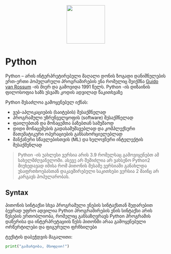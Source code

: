 <p align="center">
  <img width="120" height="120" src="https://brandslogos.com/wp-content/uploads/images/large/python-logo.png">
</p>

# Python

Python – არის ინტერპრეტირებული მაღალი დონის ზოგადი დანიშნულების ერთ-ერთი პოპულარული პროგრამირების ენა რომელიც შეიქმნა [Guido van Rossum](https://en.m.wikipedia.org/wiki/Guido_van_Rossum) -ის მიერ და გამოვიდა 1991 წელს. Python -ის დიზაინის ფილოსოფია ხაზს უსვამს კოდის ადვილად წაკითხვაზე

Python შესაძლოა გამოყენებულ იქნას:
- ვებ-აპლიკაციების (საიტების) შესაქმნელად 
- პროგრამული უზრუნველყოფის (software) შესაქმნელად
- ფაილებთან და მონაცემთა ბაზებთან სამუშაოდ
- დიდი მონაცემების გადასამუშავებლად და კომპლექსური მათემატიკური ოპერაციების განსახორციელებლად
- მანქანური სწავლებისთვის (ML) და ხელოვნური ინტელექტის შესაქმენლად

> Python -ის უახლესი ვერსია არის 3.9 რომელსაც გამოვიყენებთ ამ სახელმძღვანელოში. ასევე არ შემიძლია არ ვახსენო Python2 მიუხედავად იმისა რომ პითონის მესამე ვერსიაში განახლდა უსაფრთხოებასთან დაკავშირებული საკითხები ვერსია 2 მაინც არ კარგავს პოპულარობას.

## Syntax

პითონის სინტაქსი სხვა პროგრამული ენების სინტაქსთან შედარებით ბევრად უფრო ადვილია
Python პროგრამირების ენის სინტაქსი არის წესების ერთობლიობა, რომელიც განსაზღვრავს Python პროგრამის დაწერისა და ინტერპრეტაციის წესს
პითონში არაა გამოყენებული ორწერტილები და ფიგურული ფრჩხილები

ტექსტის დაბეჭდვის მაგალითი:
```python
print("გამარჯობა, მსოფლიო!")
```
